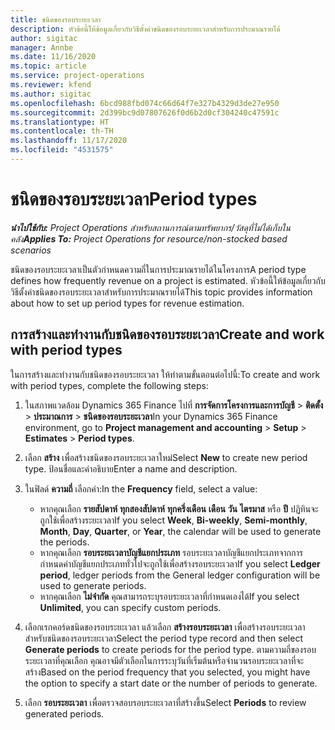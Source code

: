 ```yaml
---
title: ชนิดของรอบระยะเวลา
description: หัวข้อนี้ให้ข้อมูลเกี่ยวกับวิธีตั้งค่าชนิดของรอบระยะเวลาสำหรับการประมาณรายได้
author: sigitac
manager: Annbe
ms.date: 11/16/2020
ms.topic: article
ms.service: project-operations
ms.reviewer: kfend
ms.author: sigitac
ms.openlocfilehash: 6bcd988fbd074c66d64f7e327b4329d3de27e950
ms.sourcegitcommit: 2d399bc9d07807626f0d6b2d0cf304240c47591c
ms.translationtype: HT
ms.contentlocale: th-TH
ms.lasthandoff: 11/17/2020
ms.locfileid: "4531575"
---
```

# <a name="period-types"></a><span data-ttu-id="7d256-103">ชนิดของรอบระยะเวลา</span><span class="sxs-lookup"><span data-stu-id="7d256-103">Period types</span></span>

<span data-ttu-id="7d256-104">_**นำไปใช้กับ:** Project Operations สำหรับสถานการณ์ตามทรัพยากร/วัสดุที่ไม่ได้เก็บในคลัง_</span><span class="sxs-lookup"><span data-stu-id="7d256-104">_**Applies To:** Project Operations for resource/non-stocked based scenarios_</span></span>

<span data-ttu-id="7d256-105">ชนิดของรอบระยะเวลาเป็นตัวกำหนดความถี่ในการประมาณรายได้ในโครงการ</span><span class="sxs-lookup"><span data-stu-id="7d256-105">A period type defines how frequently revenue on a project is estimated.</span></span> <span data-ttu-id="7d256-106">หัวข้อนี้ให้ข้อมูลเกี่ยวกับวิธีตั้งค่าชนิดของรอบระยะเวลาสำหรับการประมาณรายได้</span><span class="sxs-lookup"><span data-stu-id="7d256-106">This topic provides information about how to set up period types for revenue estimation.</span></span> 

## <a name="create-and-work-with-period-types"></a><span data-ttu-id="7d256-107">การสร้างและทำงานกับชนิดของรอบระยะเวลา</span><span class="sxs-lookup"><span data-stu-id="7d256-107">Create and work with period types</span></span>
<span data-ttu-id="7d256-108">ในการสร้างและทำงานกับชนิดของรอบระยะเวลา ให้ทำตามขั้นตอนต่อไปนี้:</span><span class="sxs-lookup"><span data-stu-id="7d256-108">To create and work with period types, complete the following steps:</span></span>

1. <span data-ttu-id="7d256-109">ในสภาพแวดล้อม Dynamics 365 Finance ไปที่ **การจัดการโครงการและการบัญชี** > **ติดตั้ง** > **ประมาณการ** > **ชนิดของรอบระยะเวลา**</span><span class="sxs-lookup"><span data-stu-id="7d256-109">In your Dynamics 365 Finance environment, go to **Project management and accounting** > **Setup** > **Estimates** > **Period types**.</span></span>
2. <span data-ttu-id="7d256-110">เลือก **สร้าง** เพื่อสร้างชนิดของรอบระยะเวลาใหม่</span><span class="sxs-lookup"><span data-stu-id="7d256-110">Select **New** to create new period type.</span></span> <span data-ttu-id="7d256-111">ป้อนชื่อและคำอธิบาย</span><span class="sxs-lookup"><span data-stu-id="7d256-111">Enter a name and description.</span></span>
3. <span data-ttu-id="7d256-112">ในฟิลด์ **ความถี่** เลือกค่า:</span><span class="sxs-lookup"><span data-stu-id="7d256-112">In the **Frequency** field, select a value:</span></span>

    - <span data-ttu-id="7d256-113">หากคุณเลือก **รายสัปดาห์** **ทุกสองสัปดาห์** **ทุกครึ่งเดือน** **เดือน** **วัน** **ไตรมาส** หรือ **ปี** ปฏิทินจะถูกใช้เพื่อสร้างระยะเวลา</span><span class="sxs-lookup"><span data-stu-id="7d256-113">If you select **Week**, **Bi-weekly**, **Semi-monthly**, **Month**, **Day**, **Quarter**, or **Year**, the calendar will be used to generate the periods.</span></span> 
    - <span data-ttu-id="7d256-114">หากคุณเลือก **รอบระยะเวลาบัญชีแยกประเภท** รอบระยะเวลาบัญชีแยกประเภทจากการกำหนดค่าบัญชีแยกประเภททั่วไปจะถูกใช้เพื่อสร้างรอบระยะเวลา</span><span class="sxs-lookup"><span data-stu-id="7d256-114">If you select **Ledger period**, ledger periods from the General ledger configuration will be used to generate periods.</span></span>
    - <span data-ttu-id="7d256-115">หากคุณเลือก **ไม่จำกัด** คุณสามารถระบุรอบระยะเวลาที่กำหนดเองได้</span><span class="sxs-lookup"><span data-stu-id="7d256-115">If you select **Unlimited**, you can specify custom periods.</span></span>
4. <span data-ttu-id="7d256-116">เลือกเรกคอร์ดชนิดของรอบระยะเวลา แล้วเลือก **สร้างรอบระยะเวลา** เพื่อสร้างรอบระยะเวลาสำหรับชนิดของรอบระยะเวลา</span><span class="sxs-lookup"><span data-stu-id="7d256-116">Select the period type record and then select **Generate periods** to create periods for the period type.</span></span> <span data-ttu-id="7d256-117">ตามความถี่ของรอบระยะเวลาที่คุณเลือก คุณอาจมีตัวเลือกในการระบุวันที่เริ่มต้นหรือจำนวนรอบระยะเวลาที่จะสร้าง</span><span class="sxs-lookup"><span data-stu-id="7d256-117">Based on the period frequency that you selected, you might have the option to specify a start date or the number of periods to generate.</span></span>
5. <span data-ttu-id="7d256-118">เลือก **รอบระยะเวลา** เพื่อตรวจสอบรอบระยะเวลาที่สร้างขึ้น</span><span class="sxs-lookup"><span data-stu-id="7d256-118">Select **Periods** to review generated periods.</span></span>

